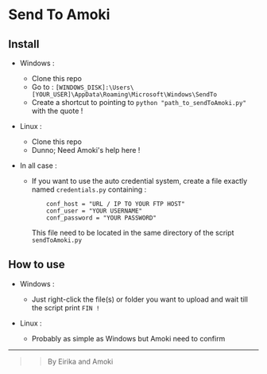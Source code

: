 Send To Amoki
===========
Install
-------
* Windows :
	* Clone this repo
	* Go to : `[WINDOWS_DISK]:\Users\[YOUR_USER]\AppData\Roaming\Microsoft\Windows\SendTo`
	* Create a shortcut to pointing to `python "path_to_sendToAmoki.py"` with the quote !


* Linux :
	* Clone this repo
	* Dunno; Need Amoki's help here !


* In all case :
    * If you want to use the auto credential system, create a file exactly named `credentials.py` containing :
		
		```
			conf_host = "URL / IP TO YOUR FTP HOST"
			conf_user = "YOUR USERNAME"
			conf_password = "YOUR PASSWORD"
        ``` 
        This file need to be located in the same directory of the script `sendToAmoki.py`

How to use
----------
* Windows :
	* Just right-click the file(s) or folder you want to upload and wait till the script print `FIN !`


* Linux :
	* Probably as simple as Windows but Amoki need to confirm


---
>> By Eirika and Amoki

